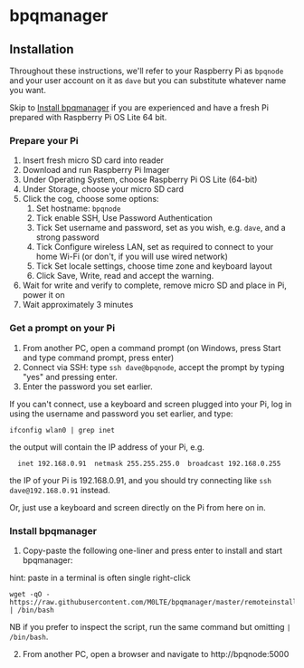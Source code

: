 # bpqmanager

## Installation

Throughout these instructions, we'll refer to your Raspberry Pi as `bpqnode` and your user account on it as `dave` but you can substitute whatever name you want.

Skip to [Install bpqmanager](#install-bpqmanager) if you are experienced and have a fresh Pi prepared with Raspberry Pi OS Lite 64 bit.

### Prepare your Pi

1. Insert fresh micro SD card into reader
1. Download and run Raspberry Pi Imager
1. Under Operating System, choose Raspberry Pi OS Lite (64-bit)
1. Under Storage, choose your micro SD card
1. Click the cog, choose some options:
   1. Set hostname: `bpqnode`
   1. Tick enable SSH, Use Password Authentication
   1. Tick Set username and password, set as you wish, e.g. `dave`, and a strong password
   1. Tick Configure wireless LAN, set as required to connect to your home Wi-Fi
   (or don't, if you will use wired network)
   1. Tick Set locale settings, choose time zone and keyboard layout
   1. Click Save, Write, read and accept the warning.
1. Wait for write and verify to complete, remove micro SD and place in Pi, power it on
1. Wait approximately 3 minutes

### Get a prompt on your Pi

1. From another PC, open a command prompt (on Windows, press Start and type command prompt, press enter)
1. Connect via SSH: type `ssh dave@bpqnode`, accept the prompt by typing "yes" and pressing enter. 
1. Enter the password you set earlier.

If you can't connect, use a keyboard and screen plugged into your Pi, log in using the username and password you set earlier, and type:

```
ifconfig wlan0 | grep inet
```
the output will contain the IP address of your Pi, e.g. 
```
  inet 192.168.0.91  netmask 255.255.255.0  broadcast 192.168.0.255
```
the IP of your Pi is 192.168.0.91, and you should try connecting like `ssh dave@192.168.0.91` instead.

Or, just use a keyboard and screen directly on the Pi from here on in.

### Install bpqmanager

1. Copy-paste the following one-liner and press enter to install and start bpqmanager:

hint: paste in a terminal is often single right-click

```
wget -qO - https://raw.githubusercontent.com/M0LTE/bpqmanager/master/remoteinstall.sh | /bin/bash
```

NB if you prefer to inspect the script, run the same command but omitting `| /bin/bash`.

2. From another PC, open a browser and navigate to http://bpqnode:5000

